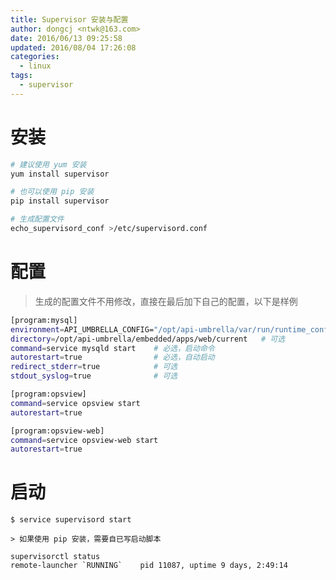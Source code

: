 ```yaml
---
title: Supervisor 安装与配置
author: dongcj <ntwk@163.com>
date: 2016/06/13 09:25:58
updated: 2016/08/04 17:26:08
categories:
  - linux
tags:
  - supervisor
---
```


# 安装
```bash
# 建议使用 yum 安装
yum install supervisor

# 也可以使用 pip 安装
pip install supervisor

# 生成配置文件
echo_supervisord_conf >/etc/supervisord.conf
```

# 配置
> 生成的配置文件不用修改，直接在最后加下自己的配置，以下是样例

```bash
[program:mysql]
environment=API_UMBRELLA_CONFIG="/opt/api-umbrella/var/run/runtime_config.yml"  # 可选
directory=/opt/api-umbrella/embedded/apps/web/current   # 可选
command=service mysqld start    # 必选，启动命令
autorestart=true                # 必选，自动启动
redirect_stderr=true            # 可选
stdout_syslog=true              # 可选

[program:opsview]
command=service opsview start
autorestart=true

[program:opsview-web]
command=service opsview-web start
autorestart=true
```

# 启动
    $ service supervisord start

    > 如果使用 pip 安装，需要自已写启动脚本

    supervisorctl status
    remote-launcher `RUNNING`    pid 11087, uptime 9 days, 2:49:14

